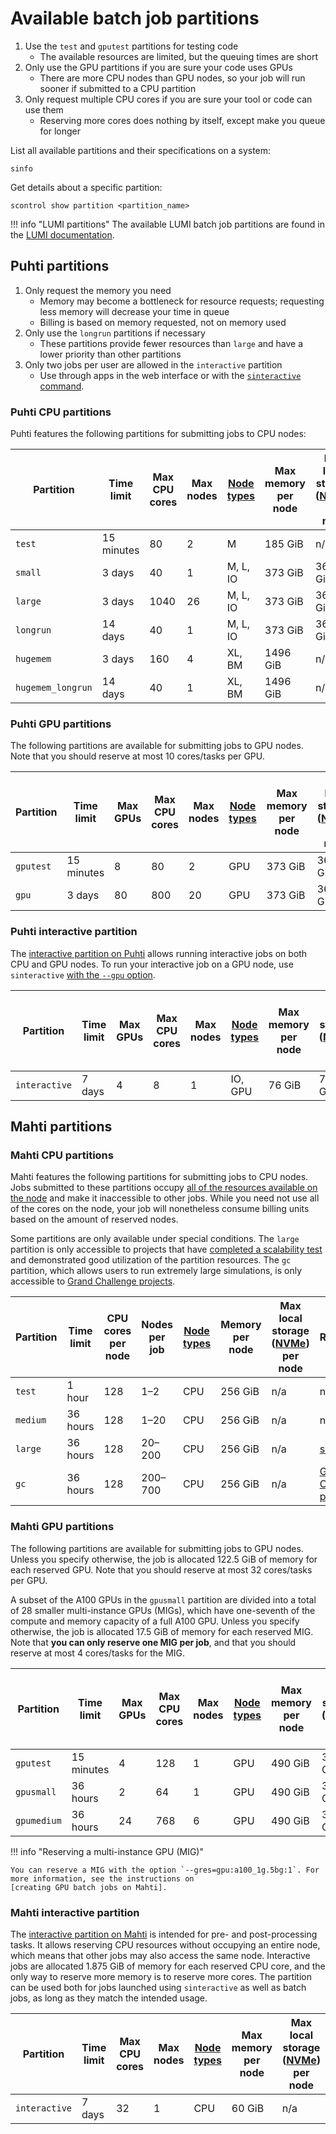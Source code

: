 # Available batch job partitions

1. Use the `test` and `gputest` partitions for testing code
    - The available resources are limited, but the queuing times are short
2. Only use the GPU partitions if you are sure your code uses GPUs
    - There are more CPU nodes than GPU nodes, so your job will run sooner if
      submitted to a CPU partition
3. Only request multiple CPU cores if you are sure your tool or code can
use them
    - Reserving more cores does nothing by itself, except make you queue for
    longer

List all available partitions and their specifications on a system:

```
sinfo
```

Get details about a specific partition:

```
scontrol show partition <partition_name>
```

!!! info "LUMI partitions"
    The available LUMI batch job partitions are found in the
    [LUMI documentation].

## Puhti partitions

1. Only request the memory you need
    - Memory may become a bottleneck for resource requests; requesting
      less memory will decrease your time in queue
    - Billing is based on memory requested, not on memory used
2. Only use the `longrun` partitions if necessary
    - These partitions provide fewer resources than `large` and have a
      lower priority than other partitions
3. Only two jobs per user are allowed in the `interactive` partition
    - Use through apps in the web interface or with the
    [`sinteractive` command](interactive-usage.md#easy-interactive-work-sinteractive-command).

### Puhti CPU partitions

Puhti features the following partitions for submitting jobs to CPU nodes:

| Partition         | Time<br>limit | Max CPU<br>cores | Max<br>nodes | [Node types](../systems-puhti.md) | Max memory<br>per node | Max local storage<br>([NVMe]) per node |
|-------------------|---------------|------------------|--------------|-----------------------------------|------------------------|----------------------------------------|
| `test`            | 15 minutes    | 80               | 2            | M                                 | 185 GiB                | n/a                                    |
| `small`           | 3 days        | 40               | 1            | M, L, IO                          | 373 GiB                | 3600 GiB                               |
| `large`           | 3 days        | 1040             | 26           | M, L, IO                          | 373 GiB                | 3600 GiB                               |
| `longrun`         | 14 days       | 40               | 1            | M, L, IO                          | 373 GiB                | 3600 GiB                               |
| `hugemem`         | 3 days        | 160              | 4            | XL, BM                            | 1496 GiB               | n/a                                    |
| `hugemem_longrun` | 14 days       | 40               | 1            | XL, BM                            | 1496 GiB               | n/a                                    |

### Puhti GPU partitions

The following partitions are available for submitting jobs to GPU nodes. Note
that you should reserve at most 10 cores/tasks per GPU.

| Partition | Time<br>limit | Max<br>GPUs | Max CPU<br>cores | Max<br>nodes | [Node types](../systems-puhti.md) | Max memory<br>per node | Max local storage<br>([NVMe]) per node |
|-----------|---------------|-------------|------------------|--------------|-----------------------------------|------------------------|----------------------------------------|
| `gputest` | 15 minutes    | 8           | 80               | 2            | GPU                               | 373 GiB                | 3600 GiB                               |
| `gpu`     | 3 days        | 80          | 800              | 20           | GPU                               | 373 GiB                | 3600 GiB                               |

### Puhti interactive partition

The
[interactive partition on Puhti] allows running interactive jobs on both CPU
and GPU nodes. To run your interactive job on a GPU node, use `sinteractive`
[with the `--gpu` option](./interactive-usage.md#sinteractive-in-puhti).

| Partition     | Time<br>limit | Max<br>GPUs | Max CPU<br>cores | Max<br>nodes | [Node types](../systems-puhti.md) | Max memory<br>per node | Max local storage<br>([NVMe]) per node |
|---------------|---------------|-------------|------------------|--------------|-----------------------------------|------------------------|----------------------------------------|
| `interactive` | 7 days        | 4           | 8                | 1            | IO, GPU                           | 76 GiB                 | 720 GiB                                |

## Mahti partitions

### Mahti CPU partitions

Mahti features the following partitions for submitting jobs to CPU nodes. Jobs
submitted to these partitions occupy
[all of the resources available on the node](../systems-mahti.md#compute-nodes)
and make it inaccessible to other jobs. While you need not use all of the
cores on the node, your job will nonetheless consume billing units based on
the amount of reserved nodes.

Some partitions are only available under special conditions. The `large`
partition is only accessible to projects that have
[completed a scalability test](../../accounts/how-to-access-mahti-large-partition.md)
and demonstrated good utilization of the partition resources. The `gc`
partition, which allows users to run extremely large simulations, is only
accessible to
[Grand Challenge projects](https://research.csc.fi/grand-challenge-proposals).

| Partition | Time<br>limit | CPU cores<br>per node | Nodes<br>per job | [Node types](../systems-mahti.md) | Memory<br>per node | Max local storage<br>([NVMe]) per node | Requirements                    |
|-----------|---------------|-----------------------|------------------|-----------------------------------|--------------------|----------------------------------------|---------------------------------|
| `test`    | 1 hour        | 128                   | 1–2              | CPU                               | 256 GiB            | n/a                                    | n/a                             |
| `medium`  | 36 hours      | 128                   | 1–20             | CPU                               | 256 GiB            | n/a                                    | n/a                             | 
| `large`   | 36 hours      | 128                   | 20–200           | CPU                               | 256 GiB            | n/a                                    | [scalability test]              |
| `gc`      | 36 hours      | 128                   | 200–700          | CPU                               | 256 GiB            | n/a                                    | [Grand Challenge project]       |

### Mahti GPU partitions

The following partitions are available for submitting jobs to GPU nodes.
Unless you specify otherwise, the job is allocated 122.5 GiB of memory for
each reserved GPU. Note that you should reserve at most 32 cores/tasks per GPU.

A subset of the A100 GPUs in the `gpusmall` partition are divided into a total
of 28 smaller multi-instance GPUs (MIGs), which have one-seventh of the
compute and memory capacity of a full A100 GPU. Unless you specify otherwise,
the job is allocated 17.5 GiB of memory for each reserved MIG. Note that **you
can only reserve one MIG per job**, and that you should reserve at most 4
cores/tasks for the MIG.

| Partition   | Time<br>limit | Max<br>GPUs | Max CPU<br>cores | Max<br>nodes | [Node types](../systems-mahti.md) | Max memory<br>per node | Max local storage<br>([NVMe]) per node |
|-------------|---------------|-------------|------------------|--------------|-----------------------------------|------------------------|----------------------------------------|
| `gputest`   | 15 minutes    | 4           | 128              | 1            | GPU                               | 490 GiB                | 3800 GiB                               |
| `gpusmall`  | 36 hours      | 2           | 64               | 1            | GPU                               | 490 GiB                | 3800 GiB                               |
| `gpumedium` | 36 hours      | 24          | 768              | 6            | GPU                               | 490 GiB                | 3800 GiB                               |

!!! info "Reserving a multi-instance GPU (MIG)"

    You can reserve a MIG with the option `--gres=gpu:a100_1g.5bg:1`. For
    more information, see the instructions on
    [creating GPU batch jobs on Mahti].

### Mahti interactive partition

The [interactive partition on Mahti] is intended for pre- and post-processing
tasks. It allows reserving CPU resources without occupying an entire node,
which means that other jobs may also access the same node. Interactive jobs
are allocated 1.875 GiB of memory for each reserved CPU core, and the only way
to reserve more memory is to reserve more cores. The partition can be used
both for jobs launched using `sinteractive` as well as batch jobs, as long as
they match the intended usage.

| Partition     | Time<br>limit | Max CPU<br>cores | Max<br>nodes | [Node types](../systems-mahti.md) | Max memory<br>per node | Max local storage<br>([NVMe]) per node |
|---------------|---------------|------------------|--------------|-----------------------------------|------------------------|----------------------------------------|
| `interactive` | 7 days        | 32               | 1            | CPU                               | 60 GiB                 | n/a                                    |

<!-- Links -->
[creating GPU batch jobs on Mahti]: ./creating-job-scripts-mahti.md#gpu-batch-jobs
[Grand Challenge project]: https://research.csc.fi/grand-challenge-proposals
[interactive partition on Mahti]: ./interactive-usage.md#sinteractive-in-mahti
[interactive partition on Puhti]: ./interactive-usage.md#sinteractive-in-puhti
[LUMI documentation]: https://docs.lumi-supercomputer.eu/runjobs/scheduled-jobs/partitions/
[NVMe]: ../disk.md#compute-nodes-with-local-ssd-nvme-disks
[scalability test]: ../../accounts/how-to-access-mahti-large-partition.md
<!-- Links -->
